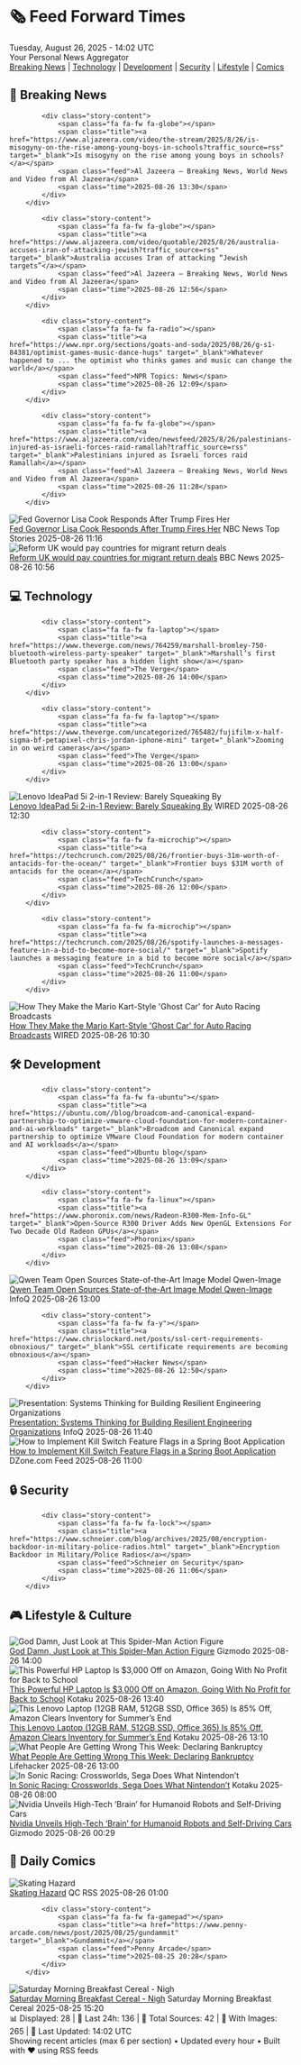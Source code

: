 <!-- Processing 54 RSS feeds at 2025-08-26 14:01:44 UTC -->
<!-- Processing: XKCD -->
<!-- Processing: Saturday Morning Breakfast Cereal -->
<!-- Processing: Poorly Drawn Lines -->
<!-- Processing: Garfield -->
<!-- Processing: Dilbert -->
<!-- Processing: Cyanide & Happiness -->
<!-- Processing: Girl Genius -->
<!-- Processing: CNN Top Stories -->
<!-- Processing: CNN Breaking News -->
<!-- Processing: Al Jazeera Breaking News -->
<!-- Processing: CBC News -->
<!-- Error processing https://rss.cbc.ca/lineup/topstories.xml: The read operation timed out -->
<!-- Processing: Reuters World News -->
<!-- Processing: NBC News Breaking -->
<!-- Processing: Guardian World News -->
<!-- Processing: The Verge -->
<!-- Processing: WIRED -->
<!-- Processing: Slashdot -->
<!-- Processing: Hacker News -->
<!-- Processing: StackOverflow Blog -->
<!-- Processing: Phoronix Linux News -->
<!-- Processing: It's FOSS -->
<!-- Error processing https://itsfoss.com/rss/: The read operation timed out -->
<!-- Processing: OMG! Ubuntu -->
<!-- Processing: DistroWatch -->
<!-- Processing: Linux.com -->
<!-- Processing: Ubuntu Blog -->
<!-- Processing: GitLab Blog -->
<!-- Processing: InfoQ -->
<!-- Processing: Martin Fowler -->
<!-- Processing: The Pragmatic Engineer -->
<!-- Processing: Lifehacker -->
<!-- Processing: Gizmodo -->
<!-- Processing: Kotaku -->
<!-- Processing: Boing Boing -->
<!-- Processing: Schneier on Security -->
<!-- Generated 12 new posts out of 34 feeds processed -->
<div class="newspaper-header">
    <h1 class="newspaper-title">🗞️ Feed Forward Times</h1>
    <div class="newspaper-date">Tuesday, August 26, 2025 - 14:02 UTC</div>
    <div class="newspaper-subtitle">Your Personal News Aggregator</div>
</div>

<div class="newspaper-nav">
    <a href="#breaking">Breaking News</a> |
    <a href="#tech">Technology</a> |
    <a href="#dev">Development</a> |
    <a href="#security">Security</a> |
    <a href="#lifestyle">Lifestyle</a> |
    <a href="#webcomics">Comics</a>
</div>

<div class="news-section breaking-news" id="breaking">
<h2 class="section-header">🚨 Breaking News</h2>
<div class="stories-container">
<div class="story">
            
            <div class="story-content">
                <span class="fa fa-fw fa-globe"></span>
                <span class="title"><a href="https://www.aljazeera.com/video/the-stream/2025/8/26/is-misogyny-on-the-rise-among-young-boys-in-schools?traffic_source=rss" target="_blank">Is misogyny on the rise among young boys in schools?</a></span>
                <span class="feed">Al Jazeera – Breaking News, World News and Video from Al Jazeera</span>
                <span class="time">2025-08-26 13:30</span>
            </div>
        </div>
<div class="story">
            
            <div class="story-content">
                <span class="fa fa-fw fa-globe"></span>
                <span class="title"><a href="https://www.aljazeera.com/video/quotable/2025/8/26/australia-accuses-iran-of-attacking-jewish?traffic_source=rss" target="_blank">Australia accuses Iran of attacking “Jewish targets”</a></span>
                <span class="feed">Al Jazeera – Breaking News, World News and Video from Al Jazeera</span>
                <span class="time">2025-08-26 12:56</span>
            </div>
        </div>
<div class="story">
            
            <div class="story-content">
                <span class="fa fa-fw fa-radio"></span>
                <span class="title"><a href="https://www.npr.org/sections/goats-and-soda/2025/08/26/g-s1-84381/optimist-games-music-dance-hugs" target="_blank">Whatever happened to ... the optimist who thinks games and music can change the world</a></span>
                <span class="feed">NPR Topics: News</span>
                <span class="time">2025-08-26 12:09</span>
            </div>
        </div>
<div class="story">
            
            <div class="story-content">
                <span class="fa fa-fw fa-globe"></span>
                <span class="title"><a href="https://www.aljazeera.com/video/newsfeed/2025/8/26/palestinians-injured-as-israeli-forces-raid-ramallah?traffic_source=rss" target="_blank">Palestinians injured as Israeli forces raid Ramallah</a></span>
                <span class="feed">Al Jazeera – Breaking News, World News and Video from Al Jazeera</span>
                <span class="time">2025-08-26 11:28</span>
            </div>
        </div>
<div class="story">
            <img src="https://media-cldnry.s-nbcnews.com/image/upload/t_fit_1500w/mpx/2704722219/2025_08/1756206990390_tdy_news_7a_gabe_trump_cook_250826_1920x1080-ngg8mb.jpg" alt="Fed Governor Lisa Cook Responds After Trump Fires Her" class="story-image" loading="lazy" onerror="this.style.display='none'">
            <div class="story-content">
                <span class="fa fa-fw fa-broadcast-tower"></span>
                <span class="title"><a href="https://www.today.com/video/trump-fires-fed-governor-lisa-cook-in-truth-social-post-245774917831" target="_blank">Fed Governor Lisa Cook Responds After Trump Fires Her</a></span>
                <span class="feed">NBC News Top Stories</span>
                <span class="time">2025-08-26 11:16</span>
            </div>
        </div>
<div class="story">
            <img src="https://ichef.bbci.co.uk/ace/standard/240/cpsprodpb/f060/live/7156ea20-8263-11f0-ba76-2552413beb48.jpg" alt="Reform UK would pay countries for migrant return deals" class="story-image" loading="lazy" onerror="this.style.display='none'">
            <div class="story-content">
                <span class="fa fa-fw fa-flag"></span>
                <span class="title"><a href="https://www.bbc.com/news/articles/c5yk4r5e514o?at_medium=RSS&at_campaign=rss" target="_blank">Reform UK would pay countries for migrant return deals</a></span>
                <span class="feed">BBC News</span>
                <span class="time">2025-08-26 10:56</span>
            </div>
        </div>
</div>
</div>
<div class="news-section tech-news" id="tech">
<h2 class="section-header">💻 Technology</h2>
<div class="stories-container">
<div class="story">
            
            <div class="story-content">
                <span class="fa fa-fw fa-laptop"></span>
                <span class="title"><a href="https://www.theverge.com/news/764259/marshall-bromley-750-bluetooth-wireless-party-speaker" target="_blank">Marshall’s first Bluetooth party speaker has a hidden light show</a></span>
                <span class="feed">The Verge</span>
                <span class="time">2025-08-26 14:00</span>
            </div>
        </div>
<div class="story">
            
            <div class="story-content">
                <span class="fa fa-fw fa-laptop"></span>
                <span class="title"><a href="https://www.theverge.com/uncategorized/765482/fujifilm-x-half-sigma-bf-petapixel-chris-jordan-iphone-mini" target="_blank">Zooming in on weird cameras</a></span>
                <span class="feed">The Verge</span>
                <span class="time">2025-08-26 13:00</span>
            </div>
        </div>
<div class="story">
            <img src="https://media.wired.com/photos/68acd952d623fdff1ed637f2/master/pass/The%20Lenovo%20IdeaPad%205i%202-in-1%20Is%20a%20Budget%2016-Inch%20Laptop%20That%20Barely%20Squeaks%20By.png" alt="Lenovo IdeaPad 5i 2-in-1 Review: Barely Squeaking By" class="story-image" loading="lazy" onerror="this.style.display='none'">
            <div class="story-content">
                <span class="fa fa-fw fa-bolt"></span>
                <span class="title"><a href="https://www.wired.com/review/lenovo-ideapad-5i-2-in-1/" target="_blank">Lenovo IdeaPad 5i 2-in-1 Review: Barely Squeaking By</a></span>
                <span class="feed">WIRED</span>
                <span class="time">2025-08-26 12:30</span>
            </div>
        </div>
<div class="story">
            
            <div class="story-content">
                <span class="fa fa-fw fa-microchip"></span>
                <span class="title"><a href="https://techcrunch.com/2025/08/26/frontier-buys-31m-worth-of-antacids-for-the-ocean/" target="_blank">Frontier buys $31M worth of antacids for the ocean</a></span>
                <span class="feed">TechCrunch</span>
                <span class="time">2025-08-26 12:00</span>
            </div>
        </div>
<div class="story">
            
            <div class="story-content">
                <span class="fa fa-fw fa-microchip"></span>
                <span class="title"><a href="https://techcrunch.com/2025/08/26/spotify-launches-a-messages-feature-in-a-bid-to-become-more-social/" target="_blank">Spotify launches a messaging feature in a bid to become more social</a></span>
                <span class="feed">TechCrunch</span>
                <span class="time">2025-08-26 11:00</span>
            </div>
        </div>
<div class="story">
            <img src="https://media.wired.com/photos/68ac8fcdca294fccf730b7b5/master/pass/GettyImages-200010280-001.jpg" alt="How They Make the Mario Kart-Style &#x27;Ghost Car&#x27; for Auto Racing Broadcasts" class="story-image" loading="lazy" onerror="this.style.display='none'">
            <div class="story-content">
                <span class="fa fa-fw fa-bolt"></span>
                <span class="title"><a href="https://www.wired.com/story/mario-kart-ghost-car-formula-1-nascar-indycar/" target="_blank">How They Make the Mario Kart-Style &#x27;Ghost Car&#x27; for Auto Racing Broadcasts</a></span>
                <span class="feed">WIRED</span>
                <span class="time">2025-08-26 10:30</span>
            </div>
        </div>
</div>
</div>
<div class="news-section dev-news" id="dev">
<h2 class="section-header">🛠️ Development</h2>
<div class="stories-container">
<div class="story">
            
            <div class="story-content">
                <span class="fa fa-fw fa-ubuntu"></span>
                <span class="title"><a href="https://ubuntu.com//blog/broadcom-and-canonical-expand-partnership-to-optimize-vmware-cloud-foundation-for-modern-container-and-ai-workloads" target="_blank">Broadcom and Canonical expand partnership to optimize VMware Cloud Foundation for modern container and AI workloads</a></span>
                <span class="feed">Ubuntu blog</span>
                <span class="time">2025-08-26 13:09</span>
            </div>
        </div>
<div class="story">
            
            <div class="story-content">
                <span class="fa fa-fw fa-linux"></span>
                <span class="title"><a href="https://www.phoronix.com/news/Radeon-R300-Mem-Info-GL" target="_blank">Open-Source R300 Driver Adds New OpenGL Extensions For Two Decade Old Radeon GPUs</a></span>
                <span class="feed">Phoronix</span>
                <span class="time">2025-08-26 13:08</span>
            </div>
        </div>
<div class="story">
            <img src="https://res.infoq.com/news/2025/08/qwen-image-model/en/headerimage/generatedHeaderImage-1755955306746.jpg" alt="Qwen Team Open Sources State-of-the-Art Image Model Qwen-Image" class="story-image" loading="lazy" onerror="this.style.display='none'">
            <div class="story-content">
                <span class="fa fa-fw fa-info-circle"></span>
                <span class="title"><a href="https://www.infoq.com/news/2025/08/qwen-image-model/?utm_campaign=infoq_content&utm_source=infoq&utm_medium=feed&utm_term=global" target="_blank">Qwen Team Open Sources State-of-the-Art Image Model Qwen-Image</a></span>
                <span class="feed">InfoQ</span>
                <span class="time">2025-08-26 13:00</span>
            </div>
        </div>
<div class="story">
            
            <div class="story-content">
                <span class="fa fa-fw fa-y"></span>
                <span class="title"><a href="https://www.chrislockard.net/posts/ssl-cert-requirements-obnoxious/" target="_blank">SSL certificate requirements are becoming obnoxious</a></span>
                <span class="feed">Hacker News</span>
                <span class="time">2025-08-26 12:50</span>
            </div>
        </div>
<div class="story">
            <img src="https://res.infoq.com/presentations/systems-thinking-building-resilient-organizations/en/mediumimage/michelle-alexander-medium-1755672152967.jpeg" alt="Presentation: Systems Thinking for Building Resilient Engineering Organizations" class="story-image" loading="lazy" onerror="this.style.display='none'">
            <div class="story-content">
                <span class="fa fa-fw fa-info-circle"></span>
                <span class="title"><a href="https://www.infoq.com/presentations/systems-thinking-building-resilient-organizations/?utm_campaign=infoq_content&utm_source=infoq&utm_medium=feed&utm_term=global" target="_blank">Presentation: Systems Thinking for Building Resilient Engineering Organizations</a></span>
                <span class="feed">InfoQ</span>
                <span class="time">2025-08-26 11:40</span>
            </div>
        </div>
<div class="story">
            <img src="https://dz2cdn1.dzone.com/thumbnail?fid=18574111&w=600" alt="How to Implement Kill Switch Feature Flags in a Spring Boot Application" class="story-image" loading="lazy" onerror="this.style.display='none'">
            <div class="story-content">
                <span class="fa fa-fw fa-newspaper"></span>
                <span class="title"><a href="https://dzone.com/articles/kill-switch-feature-flags-spring-boot" target="_blank">How to Implement Kill Switch Feature Flags in a Spring Boot Application</a></span>
                <span class="feed">DZone.com Feed</span>
                <span class="time">2025-08-26 11:00</span>
            </div>
        </div>
</div>
</div>
<div class="news-section security-news" id="security">
<h2 class="section-header">🔒 Security</h2>
<div class="stories-container">
<div class="story">
            
            <div class="story-content">
                <span class="fa fa-fw fa-lock"></span>
                <span class="title"><a href="https://www.schneier.com/blog/archives/2025/08/encryption-backdoor-in-military-police-radios.html" target="_blank">Encryption Backdoor in Military/Police Radios</a></span>
                <span class="feed">Schneier on Security</span>
                <span class="time">2025-08-26 11:06</span>
            </div>
        </div>
</div>
</div>
<div class="news-section lifestyle-news" id="lifestyle">
<h2 class="section-header">🎮 Lifestyle & Culture</h2>
<div class="stories-container">
<div class="story">
            <img src="https://gizmodo.com/app/uploads/2025/08/sh-figuarts-gamerverse-spider-man-marvel-vs-capcom.jpg" alt="God Damn, Just Look at This Spider-Man Action Figure" class="story-image" loading="lazy" onerror="this.style.display='none'">
            <div class="story-content">
                <span class="fa fa-fw fa-computer"></span>
                <span class="title"><a href="https://gizmodo.com/sh-figuarts-spider-man-marvel-vs-capcom-price-release-date-gamerverse-2000648135" target="_blank">God Damn, Just Look at This Spider-Man Action Figure</a></span>
                <span class="feed">Gizmodo</span>
                <span class="time">2025-08-26 14:00</span>
            </div>
        </div>
<div class="story">
            <img src="https://kotaku.com/app/uploads/2025/08/hp-17-laptop-windows.jpg" alt="This Powerful HP Laptop Is $3,000 Off on Amazon, Going With No Profit for Back to School" class="story-image" loading="lazy" onerror="this.style.display='none'">
            <div class="story-content">
                <span class="fa fa-fw fa-gamepad"></span>
                <span class="title"><a href="https://kotaku.com/this-powerful-hp-laptop-is-3000-off-on-amazon-going-with-no-profit-for-back-to-school-2000620315" target="_blank">This Powerful HP Laptop Is $3,000 Off on Amazon, Going With No Profit for Back to School</a></span>
                <span class="feed">Kotaku</span>
                <span class="time">2025-08-26 13:40</span>
            </div>
        </div>
<div class="story">
            <img src="https://kotaku.com/app/uploads/2025/08/lenovo-ideapad-15-2025.jpg" alt="This Lenovo Laptop (12GB RAM, 512GB SSD, Office 365) Is 85% Off, Amazon Clears Inventory for Summer’s End" class="story-image" loading="lazy" onerror="this.style.display='none'">
            <div class="story-content">
                <span class="fa fa-fw fa-gamepad"></span>
                <span class="title"><a href="https://kotaku.com/this-lenovo-laptop-12gb-ram-512gb-ssd-office-365-is-85-off-amazon-clears-inventory-for-summers-end-2000620309" target="_blank">This Lenovo Laptop (12GB RAM, 512GB SSD, Office 365) Is 85% Off, Amazon Clears Inventory for Summer’s End</a></span>
                <span class="feed">Kotaku</span>
                <span class="time">2025-08-26 13:10</span>
            </div>
        </div>
<div class="story">
            <img src="https://lifehacker.com/imagery/articles/01K3J084NJDJZADB29CEQGPPJ4/hero-image.jpg" alt="What People Are Getting Wrong This Week: Declaring Bankruptcy" class="story-image" loading="lazy" onerror="this.style.display='none'">
            <div class="story-content">
                <span class="fa fa-fw fa-life-ring"></span>
                <span class="title"><a href="https://lifehacker.com/entertainment/what-people-are-getting-wrong-this-week-bankruptcy?utm_medium=RSS" target="_blank">What People Are Getting Wrong This Week: Declaring Bankruptcy</a></span>
                <span class="feed">Lifehacker</span>
                <span class="time">2025-08-26 13:00</span>
            </div>
        </div>
<div class="story">
            <img src="https://kotaku.com/app/uploads/2025/08/Rouge-Air-Trick.jpg" alt="In Sonic Racing: Crossworlds, Sega Does What Nintendon’t" class="story-image" loading="lazy" onerror="this.style.display='none'">
            <div class="story-content">
                <span class="fa fa-fw fa-gamepad"></span>
                <span class="title"><a href="https://kotaku.com/sonic-racing-crossworlds-mario-kart-preview-shadow-2000620065" target="_blank">In Sonic Racing: Crossworlds, Sega Does What Nintendon’t</a></span>
                <span class="feed">Kotaku</span>
                <span class="time">2025-08-26 08:00</span>
            </div>
        </div>
<div class="story">
            <img src="https://gizmodo.com/app/uploads/2025/01/Nvidia-CEO-Jensen-Huang-RTX-50-Series-GPU-1.jpg" alt="Nvidia Unveils High-Tech ‘Brain’ for Humanoid Robots and Self-Driving Cars" class="story-image" loading="lazy" onerror="this.style.display='none'">
            <div class="story-content">
                <span class="fa fa-fw fa-computer"></span>
                <span class="title"><a href="https://gizmodo.com/nvidia-unveils-high-tech-brain-for-humanoid-robots-and-self-driving-cars-2000647946" target="_blank">Nvidia Unveils High-Tech ‘Brain’ for Humanoid Robots and Self-Driving Cars</a></span>
                <span class="feed">Gizmodo</span>
                <span class="time">2025-08-26 00:29</span>
            </div>
        </div>
</div>
</div>
<div class="news-section webcomics-section" id="webcomics">
<h2 class="section-header">🎨 Daily Comics</h2>
<div class="stories-container">
<div class="story">
            <img src="http://www.questionablecontent.net/comics/5643.png" alt="Skating Hazard" class="story-image" loading="lazy" onerror="this.style.display='none'">
            <div class="story-content">
                <span class="fa fa-fw fa-music"></span>
                <span class="title"><a href="http://questionablecontent.net/view.php?comic=5643" target="_blank">Skating Hazard</a></span>
                <span class="feed">QC RSS</span>
                <span class="time">2025-08-26 01:00</span>
            </div>
        </div>
<div class="story">
            
            <div class="story-content">
                <span class="fa fa-fw fa-gamepad"></span>
                <span class="title"><a href="https://www.penny-arcade.com/news/post/2025/08/25/gundammit" target="_blank">Gundammit</a></span>
                <span class="feed">Penny Arcade</span>
                <span class="time">2025-08-25 20:28</span>
            </div>
        </div>
<div class="story">
            <img src="https://www.smbc-comics.com/comics/1755734265-20250825.png" alt="Saturday Morning Breakfast Cereal - Nigh" class="story-image" loading="lazy" onerror="this.style.display='none'">
            <div class="story-content">
                <span class="fa fa-fw fa-smile"></span>
                <span class="title"><a href="https://www.smbc-comics.com/comic/nigh" target="_blank">Saturday Morning Breakfast Cereal - Nigh</a></span>
                <span class="feed">Saturday Morning Breakfast Cereal</span>
                <span class="time">2025-08-25 15:20</span>
            </div>
        </div>
</div>
</div>

<div class="newspaper-footer">
    <div class="stats">
        📊 Displayed: 28 | 📅 Last 24h: 136 | 📡 Total Sources: 42 | 📸 With Images: 265 |
        🔄 Last Updated: 14:02 UTC
    </div>
    <div class="footer-note">
        Showing recent articles (max 6 per section) • Updated every hour • Built with ❤️ using RSS feeds
    </div>
</div>

